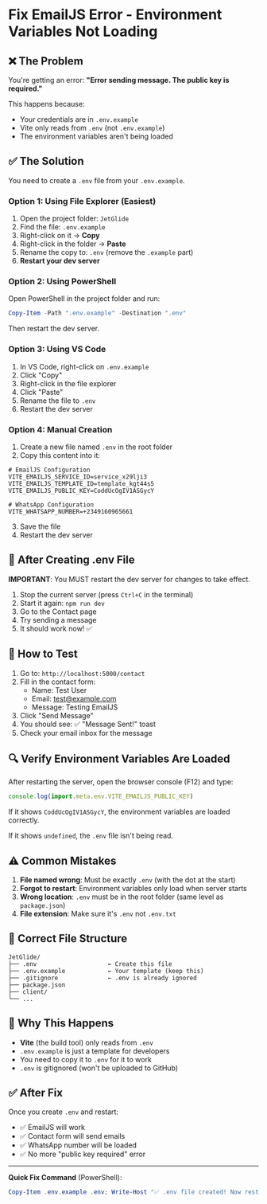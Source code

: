 # Fix EmailJS Error - Environment Variables Not Loading

## ❌ The Problem

You're getting an error: **"Error sending message. The public key is required."**

This happens because:
- Your credentials are in `.env.example`
- Vite only reads from `.env` (not `.env.example`)
- The environment variables aren't being loaded

## ✅ The Solution

You need to create a `.env` file from your `.env.example`.

### Option 1: Using File Explorer (Easiest)

1. Open the project folder: `JetGlide`
2. Find the file: `.env.example`
3. Right-click on it → **Copy**
4. Right-click in the folder → **Paste**
5. Rename the copy to: `.env` (remove the `.example` part)
6. **Restart your dev server**

### Option 2: Using PowerShell

Open PowerShell in the project folder and run:

```powershell
Copy-Item -Path ".env.example" -Destination ".env"
```

Then restart the dev server.

### Option 3: Using VS Code

1. In VS Code, right-click on `.env.example`
2. Click "Copy"
3. Right-click in the file explorer
4. Click "Paste"
5. Rename the file to `.env`
6. Restart the dev server

### Option 4: Manual Creation

1. Create a new file named `.env` in the root folder
2. Copy this content into it:

```env
# EmailJS Configuration
VITE_EMAILJS_SERVICE_ID=service_x29lji3
VITE_EMAILJS_TEMPLATE_ID=template_kgt44s5
VITE_EMAILJS_PUBLIC_KEY=CoddUcOgIV1ASGycY

# WhatsApp Configuration
VITE_WHATSAPP_NUMBER=+2349160965661
```

3. Save the file
4. Restart the dev server

## 🔄 After Creating .env File

**IMPORTANT**: You MUST restart the dev server for changes to take effect.

1. Stop the current server (press `Ctrl+C` in the terminal)
2. Start it again: `npm run dev`
3. Go to the Contact page
4. Try sending a message
5. It should work now! ✅

## 🧪 How to Test

1. Go to: `http://localhost:5000/contact`
2. Fill in the contact form:
   - Name: Test User
   - Email: test@example.com
   - Message: Testing EmailJS
3. Click "Send Message"
4. You should see: ✅ "Message Sent!" toast
5. Check your email inbox for the message

## 🔍 Verify Environment Variables Are Loaded

After restarting the server, open the browser console (F12) and type:

```javascript
console.log(import.meta.env.VITE_EMAILJS_PUBLIC_KEY)
```

If it shows `CoddUcOgIV1ASGycY`, the environment variables are loaded correctly.

If it shows `undefined`, the `.env` file isn't being read.

## ⚠️ Common Mistakes

1. **File named wrong**: Must be exactly `.env` (with the dot at the start)
2. **Forgot to restart**: Environment variables only load when server starts
3. **Wrong location**: `.env` must be in the root folder (same level as `package.json`)
4. **File extension**: Make sure it's `.env` not `.env.txt`

## 📁 Correct File Structure

```
JetGlide/
├── .env                    ← Create this file
├── .env.example            ← Your template (keep this)
├── .gitignore              ← .env is already ignored
├── package.json
├── client/
└── ...
```

## 🎯 Why This Happens

- **Vite** (the build tool) only reads from `.env`
- `.env.example` is just a template for developers
- You need to copy it to `.env` for it to work
- `.env` is gitignored (won't be uploaded to GitHub)

## ✅ After Fix

Once you create `.env` and restart:
- ✅ EmailJS will work
- ✅ Contact form will send emails
- ✅ WhatsApp number will be loaded
- ✅ No more "public key required" error

---

**Quick Fix Command** (PowerShell):
```powershell
Copy-Item .env.example .env; Write-Host "✅ .env file created! Now restart your dev server." -ForegroundColor Green
```
